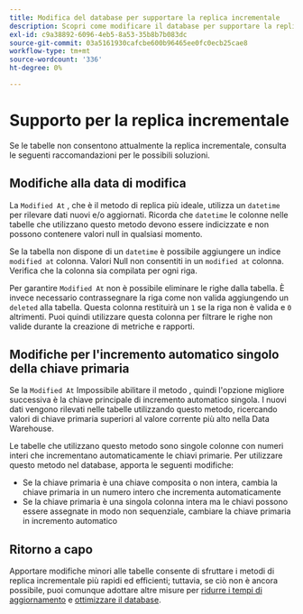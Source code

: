 ```yaml
---
title: Modifica del database per supportare la replica incrementale
description: Scopri come modificare il database per supportare la replica incrementale.
exl-id: c9a38892-6096-4eb5-8a53-35b8b7b083dc
source-git-commit: 03a5161930cafcbe600b96465ee0fc0ecb25cae8
workflow-type: tm+mt
source-wordcount: '336'
ht-degree: 0%

---
```


# Supporto per la replica incrementale

Se le tabelle non consentono attualmente la replica incrementale, consulta le seguenti raccomandazioni per le possibili soluzioni.

## Modifiche alla data di modifica

La `Modified At` , che è il metodo di replica più ideale, utilizza un `datetime` per rilevare dati nuovi e/o aggiornati. Ricorda che `datetime` le colonne nelle tabelle che utilizzano questo metodo devono essere indicizzate e non possono contenere valori null in qualsiasi momento.

Se la tabella non dispone di un `datetime` è possibile aggiungere un indice `modified at` colonna. Valori Null non consentiti in un `modified at` colonna. Verifica che la colonna sia compilata per ogni riga.

Per garantire `Modified At` non è possibile eliminare le righe dalla tabella. È invece necessario contrassegnare la riga come non valida aggiungendo un `deleted` alla tabella. Questa colonna restituirà un `1` se la riga non è valida e `0` altrimenti. Puoi quindi utilizzare questa colonna per filtrare le righe non valide durante la creazione di metriche e rapporti.

## Modifiche per l&#39;incremento automatico singolo della chiave primaria

Se la `Modified At` Impossibile abilitare il metodo , quindi l&#39;opzione migliore successiva è la chiave principale di incremento automatico singola. I nuovi dati vengono rilevati nelle tabelle utilizzando questo metodo, ricercando valori di chiave primaria superiori al valore corrente più alto nella Data Warehouse.

Le tabelle che utilizzano questo metodo sono singole colonne con numeri interi che incrementano automaticamente le chiavi primarie. Per utilizzare questo metodo nel database, apporta le seguenti modifiche:

* Se la chiave primaria è una chiave composita o non intera, cambia la chiave primaria in un numero intero che incrementa automaticamente
* Se la chiave primaria è una singola colonna intera ma le chiavi possono essere assegnate in modo non sequenziale, cambiare la chiave primaria in incremento automatico

## Ritorno a capo

Apportare modifiche minori alle tabelle consente di sfruttare i metodi di replica incrementale più rapidi ed efficienti; tuttavia, se ciò non è ancora possibile, puoi comunque adottare altre misure per [ridurre i tempi di aggiornamento](../best-practices/reduce-update-cycle-time.md) e [ottimizzare il database](../best-practices/opt-db-analysis.md).
